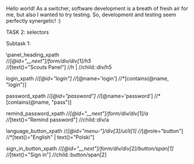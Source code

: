 Hello world!
As a switcher, software development is a breath of fresh air for me, but also I wanted to try testing.
So, development and testing seem perfectly synergetic! :)

TASK 2: selectors

Subtask 1:

\panel_heading_xpath\
\//*[@id="__next"]/form/div/div[1]/h5\
//*[text()="Scouts Panel"]
//h | //child::div/h5

login_xpath
//*[@id="login"]
//*[@name='login']
//*[contains(@name, "login")]

password_xpath
//*[@id="password"]
//*[@name='password']
//*[contains(@name, "pass")]

remind_password_xpath
//*[@id="__next"]/form/div/div[1]/a
//*[text()="Remind password"]
//child::div/a

language_button_xpath
//*[@id="menu-"]/div[3]/ul/li[1]
//*[@role="button"]
//*[text()="English" | text()="Polski"]

sign_in_button_xpath
//*[@id="__next"]/form/div/div[2]/button/span[1]
//*[text()="Sign in"]
//child::button/span[2]

